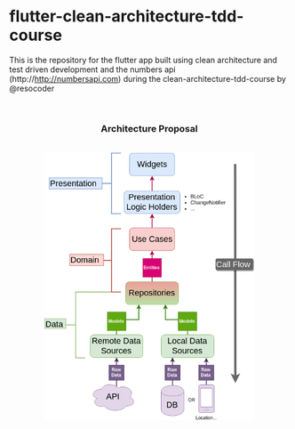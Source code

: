 # flutter-clean-architecture-tdd-course
This is the repository for the flutter app built using clean architecture and test driven development and the numbers api (http://http://numbersapi.com) during the clean-architecture-tdd-course by @resocoder


<br />

<h3 align="center">Architecture Proposal</h3>

<br />

<img src="./architecture-proposal.png" style="display: block; margin-left: auto; margin-right: auto; width: 75%;"/>

<br />
<br />

